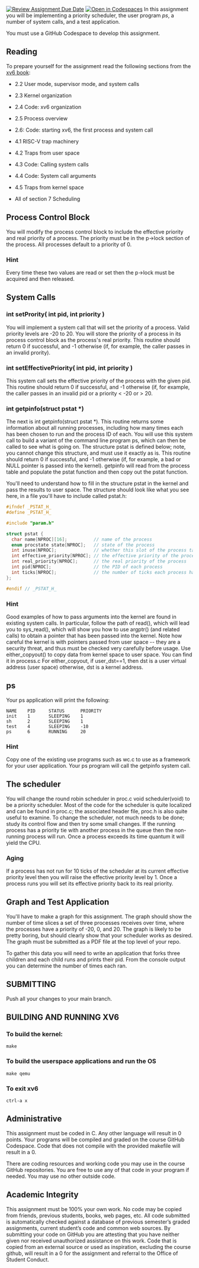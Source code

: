 [![Review Assignment Due Date](https://classroom.github.com/assets/deadline-readme-button-22041afd0340ce965d47ae6ef1cefeee28c7c493a6346c4f15d667ab976d596c.svg)](https://classroom.github.com/a/0q4nEy3y)
[![Open in Codespaces](https://classroom.github.com/assets/launch-codespace-2972f46106e565e64193e422d61a12cf1da4916b45550586e14ef0a7c637dd04.svg)](https://classroom.github.com/open-in-codespaces?assignment_repo_id=16280848)
In this assignment you will be implementing a priority scheduler, the user program _ps_, a number of system calls, and a test application.

You must use a GitHub Codespace to develop this assignment.

## Reading
To prepare yourself for the assignment read the following sections from the [xv6 book](documentation\book-riscv-rev3.pdf):

- 2.2 User mode, supervisor mode, and system calls
- 2.3 Kernel organization
- 2.4 Code: xv6 organization
- 2.5 Process overview
- 2.6: Code: starting xv6, the first process and system call

- 4.1 RISC-V trap machinery
- 4.2 Traps from user space
- 4.3 Code: Calling system calls
- 4.4 Code: System call arguments
- 4.5 Traps from kernel space

- All of section 7 Scheduling

## Process Control Block
You will modify the process control block to include the effective priority and real priority of a process.  The priority must be in the p->lock section of the process.  All processes default to a priority of 0. 

### Hint
Every time these two values are read or set then the p->lock must be acquired and then released.

## System Calls

### int setPrority( int pid, int priority )
You will implement a system call that will set the priority of a process.  Valid priority levels are -20 to 20.  You will store the priority of a process in its process control block as the process's real priority.  This routine should return 0 if successful, and -1 otherwise (if, for example, the caller passes in an invalid prority).

### int setEffectivePriority( int pid, int priority )
This system call sets the effective priority of the process with the given pid. This routine should return 0 if successful, and -1 otherwise (if, for example, the caller passes in an invalid pid or a priority < -20 or > 20.

### int getpinfo(struct pstat *)
The next is int getpinfo(struct pstat *). This routine returns some information about all running processes, including how many times each has been chosen to run and the process ID of each. You will use this system call to build a variant of the command line program ps, which can then be called to see what is going on. The structure pstat is defined below; note, you cannot change this structure, and must use it exactly as is. This routine should return 0 if successful, and -1 otherwise (if, for example, a bad or NULL pointer is passed into the kernel). getpinfo will read from the process table and populate the pstat function and then copy out the pstat function.

You'll need to understand how to fill in the structure pstat in the kernel and pass the results to user space. The structure should look like what you see here, in a file you'll have to include called pstat.h:

```c
#ifndef _PSTAT_H_
#define _PSTAT_H_

#include "param.h"

struct pstat {
  char name[NPROC][16];          // name of the process
  enum procstate state[NPROC];   // state of the process   
  int inuse[NPROC];              // whether this slot of the process table is in use (1 or 0)
  int effective_priority[NPROC]; // the effective priority of the process
  int real_priority[NPROC];      // the real priority of the process
  int pid[NPROC];                // the PID of each process
  int ticks[NPROC];              // the number of ticks each process has accumulated 
};

#endif // _PSTAT_H_

```

### Hint

Good examples of how to pass arguments into the kernel are found in existing system calls. In particular, follow the path of read(), which will lead you to sys_read(), which will show you how to use argptr() (and related calls) to obtain a pointer that has been passed into the kernel. Note how careful the kernel is with pointers passed from user space -- they are a security threat, and thus must be checked very carefully before usage. Use either_copyout() to copy data from kernel space to user space.  You can find it in process.c For either_copyout, if user_dst==1, then dst is a user virtual address (user space) otherwise, dst is a kernel address.

## ps

Your ps application will print the following:

```
NAME    PID     STATUS      PRIORITY    
init    1       SLEEPING    1     
sh      2       SLEEPING    1  
test    4       SLEEPING    -10      
ps      6       RUNNING     20  
```
### Hint

Copy one of the existing use programs such as wc.c to use as a framework for your user application.  Your ps program will call the getpinfo system call.

## The scheduler

You will change the round robin scheduler in proc.c void scheduler(void) to be a priority scheduler.  Most of the code for the scheduler is quite localized and can be found in proc.c; the associated header file, proc.h is also quite useful to examine. To change the scheduler, not much needs to be done; study its control flow and then try some small changes.  If the running process has a priority tie with another process in the queue then the non-running process will run.  Once a process exceeds its time quantum it will yield the CPU.

### Aging 

If a process has not run for 10 ticks of the scheduler at its current effective priority level then you will raise the effective priority level by 1.  Once a process runs you will set its effective priority back to its real priority.


## Graph and Test Application

You'll have to make a graph for this assignment. The graph should show the number of time slices a set of three processes receives over time, where the processes have a priority of -20, 0, and 20. The graph is likely to be pretty boring, but should clearly show that your scheduler works as desired.  The graph must be submitted as a PDF file at the top level of your repo.

To gather this data you will need to write an application that forks three children and each child runs and prints their pid.  From the console output you can determine the number of times each ran.

## SUBMITTING

Push all your changes to your main branch.  

## BUILDING AND RUNNING XV6

### To build the kernel:
```
make
```

### To build the userspace applications and run the OS
```
make qemu
```

### To exit xv6
```
ctrl-a x
```

## Administrative

This assignment must be coded in C. Any other language will result in 0 points. Your programs will be compiled and graded on the course GitHub Codespace. Code that does not compile with the provided makefile will result in a 0.

There are coding resources and working code you may use in the course GitHub repositories.  You are free to use any of that code in your program if needed. You may use no other outside code.

## Academic Integrity
This assignment must be 100% your own work. No code may be copied from friends,  previous students, books, web pages, etc. All code submitted is automatically checked 
against a database of previous semester’s graded assignments, current student’s code and common web sources. By submitting your code on GitHub you are attesting that 
you have neither given nor received unauthorized assistance on this work. Code that is copied from an external source or used as inspiration, excluding the 
course github, will result in a 0 for the assignment and referral to the Office of Student Conduct.

